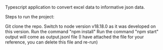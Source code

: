 Typescript application to convert excel data to informative json data.

Steps to run the project:

Git clone the repo.
Switch to node version v18.18.0 as it was developed on this version.
Run the command "npm install"
Run the command "npm start"
output will come as output.jsonl file (I have attached the file for your reference, you can delete this file and re-run)
